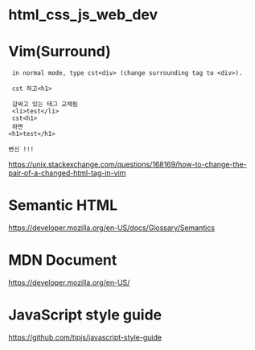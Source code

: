 # html_css_js_web_dev

# Vim(Surround)

```
 in normal mode, type cst<div> (change surrounding tag to <div>).

 cst 하고<h1>

 감싸고 있는 태그 교체됨
 <li>test</li>
 cst<h1>
 하면
<h1>test</h1>

변신 !!!
```

https://unix.stackexchange.com/questions/168169/how-to-change-the-pair-of-a-changed-html-tag-in-vim

# Semantic HTML

https://developer.mozilla.org/en-US/docs/Glossary/Semantics

# MDN Document

https://developer.mozilla.org/en-US/


# JavaScript style guide

https://github.com/tipjs/javascript-style-guide

